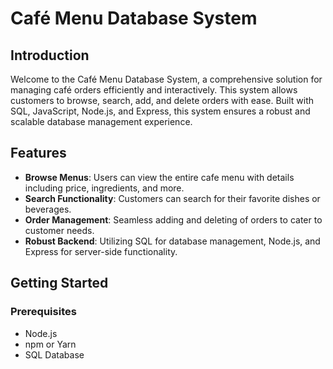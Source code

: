 # Café Menu Database System

## Introduction
Welcome to the Café Menu Database System, a comprehensive solution for managing café orders efficiently and interactively. This system allows customers to browse, search, add, and delete orders with ease. Built with SQL, JavaScript, Node.js, and Express, this system ensures a robust and scalable database management experience.

## Features
- **Browse Menus**: Users can view the entire cafe menu with details including price, ingredients, and more.
- **Search Functionality**: Customers can search for their favorite dishes or beverages.
- **Order Management**: Seamless adding and deleting of orders to cater to customer needs.
- **Robust Backend**: Utilizing SQL for database management, Node.js, and Express for server-side functionality.

## Getting Started
### Prerequisites
- Node.js
- npm or Yarn
- SQL Database
